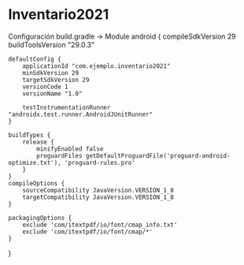 # Inventario2021
Configuración build.gradle -> Module
android {
    compileSdkVersion 29
    buildToolsVersion "29.0.3"

    defaultConfig {
        applicationId "com.ejemplo.inventario2021"
        minSdkVersion 29
        targetSdkVersion 29
        versionCode 1
        versionName "1.0"

        testInstrumentationRunner "androidx.test.runner.AndroidJUnitRunner"
    }

    buildTypes {
        release {
            minifyEnabled false
            proguardFiles getDefaultProguardFile('proguard-android-optimize.txt'), 'proguard-rules.pro'
        }
    }
    compileOptions {
        sourceCompatibility JavaVersion.VERSION_1_8
        targetCompatibility JavaVersion.VERSION_1_8
    }

    packagingOptions {
        exclude 'com/itextpdf/io/font/cmap_info.txt'
        exclude 'com/itextpdf/io/font/cmap/*'
    }
}

